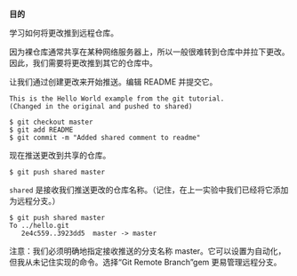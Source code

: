 **目的**

学习如何将更改推到远程仓库。

因为裸仓库通常共享在某种网络服务器上，所以一般很难转到仓库中并拉下更改。因此，我们需要将更改推到其它的仓库中。

让我们通过创建更改来开始推送。编辑 README 并提交它。

```
This is the Hello World example from the git tutorial.
(Changed in the original and pushed to shared)
```

```
$ git checkout master
$ git add README
$ git commit -m "Added shared comment to readme"
```

现在推送更改到共享的仓库。

```
$ git push shared master
```

`shared` 是接收我们推送更改的仓库名称。（记住，在上一实验中我们已经将它添加为远程分支。）

```
$ git push shared master
To ../hello.git
   2e4c559..3923dd5  master -> master
```

注意：我们必须明确地指定接收推送的分支名称 master。它可以设置为自动化，但我从未记住实现的命令。选择“Git Remote Branch”gem 更易管理远程分支。
